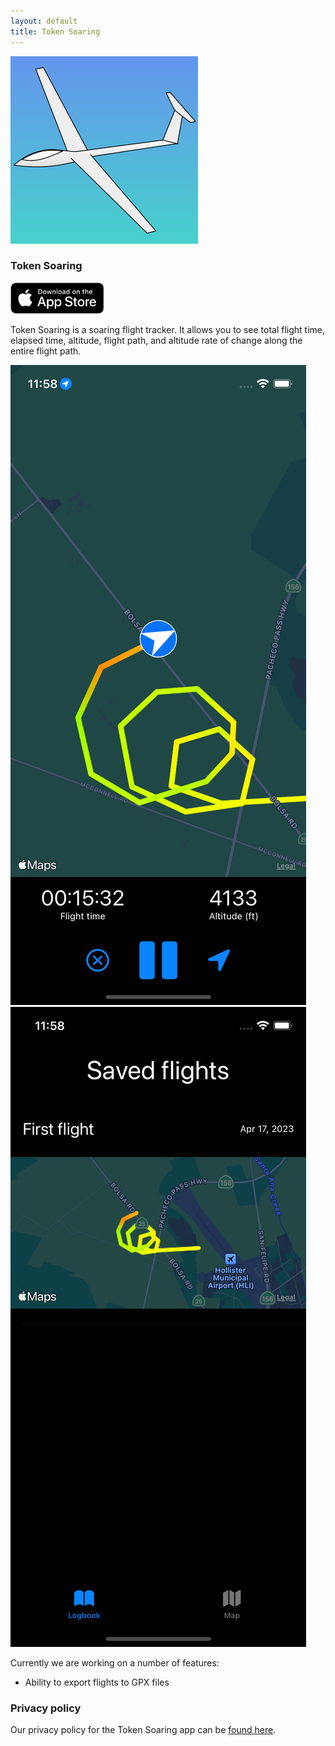 ```yaml
---
layout: default
title: Token Soaring
---
```


<div class="app-brief">
    <img src="/assets/img/tokensoaring.png"/>
    <h3>Token Soaring</h3>
</div>

<a href="https://apps.apple.com/us/app/token-soaring/id6448709457">
    <img src="/assets/img/appstore.svg" style="height:50px;width: auto"/>
</a>

Token Soaring is a soaring flight tracker. It allows you to see total flight time, elapsed time, altitude, flight path, and altitude rate of change along the entire flight path.

<img class="app-screenshot" src="/assets/img/tokensoaring-map-flight.png"/>
<img class="app-screenshot" src="/assets/img/tokensoaring-logbook.png"/>

Currently we are working on a number of features:
<ul>
    <li>Ability to export flights to GPX files</li>
</ul>

### Privacy policy

Our privacy policy for the Token Soaring app can be [found here](/tokensoaring/privacy).
